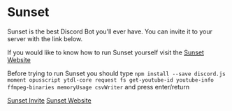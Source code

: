# Sunset
Sunset is the best Discord Bot you'll ever have. You can invite it to your server with the link below.  
  
If you would like to know how to run Sunset yourself visit the [Sunset Website](https://sites.google.com/view/sunset-discordbot/home)  
  
Before trying to run Sunset you should type  `npm install --save discord.js moment opusscript ytdl-core request fs get-youtube-id youtube-info ffmpeg-binaries memoryUsage csvWriter` and press enter/return

[Sunset Invite](https://discordapp.com/oauth2/authorize?client_id=371097223942897665&scope=bot&permissions=2146958591)
[Sunset Website](https://sites.google.com/view/sunset-discordbot/home)  
  

